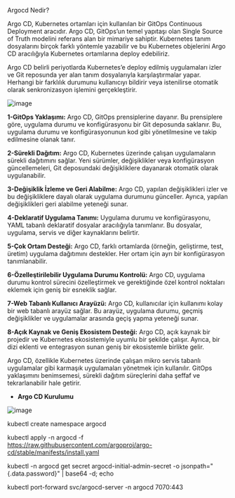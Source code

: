 Argocd Nedir? 

Argo CD, Kubernetes ortamları için kullanılan bir GitOps Continuous Deployment aracıdır. Argo CD, GitOps’un temel yapıtaşı olan Single Source of Truth modelini referans alan bir mimariye sahiptir. Kubernetes tanım dosyalarını birçok farklı yöntemle yazabilir ve bu Kubernetes objelerini Argo CD aracılığıyla Kubernetes ortamlarına deploy edebiliriz.

Argo CD belirli periyotlarda Kubernetes’e deploy edilmiş uygulamaları izler ve Git reposunda yer alan tanım dosyalarıyla karşılaştırmalar yapar. Herhangi bir farklılık durumunu kullanıcıyı bildirir veya istenilirse otomatik olarak senkronizasyon işlemini gerçekleştirir.

![image](https://github.com/fuat-tirtar/argocd-kurulum/assets/58062840/194c05d5-3ee6-4227-aec2-d3a9f338ec1b)

**1-GitOps Yaklaşımı:**
Argo CD, GitOps prensiplerine dayanır. Bu prensiplere göre, uygulama durumu ve konfigürasyonu bir Git deposunda saklanır. Bu, uygulama durumu ve konfigürasyonunun kod gibi yönetilmesine ve takip edilmesine olanak tanır.

**2-Sürekli Dağıtım:**
Argo CD, Kubernetes üzerinde çalışan uygulamaların sürekli dağıtımını sağlar. Yeni sürümler, değişiklikler veya konfigürasyon güncellemeleri, Git deposundaki değişikliklere dayanarak otomatik olarak uygulanabilir.

**3-Değişiklik İzleme ve Geri Alabilme:**
Argo CD, yapılan değişiklikleri izler ve bu değişikliklere dayalı olarak uygulama durumunu günceller. Ayrıca, yapılan değişiklikleri geri alabilme yeteneği sunar.

**4-Deklaratif Uygulama Tanımı:**
Uygulama durumu ve konfigürasyonu, YAML tabanlı deklaratif dosyalar aracılığıyla tanımlanır. Bu dosyalar, uygulama, servis ve diğer kaynaklarını belirtir.

**5-Çok Ortam Desteği:**
Argo CD, farklı ortamlarda (örneğin, geliştirme, test, üretim) uygulama dağıtımını destekler. Her ortam için ayrı bir konfigürasyon tanımlanabilir.

**6-Özelleştirilebilir Uygulama Durumu Kontrolü:**
Argo CD, uygulama durumu kontrol sürecini özelleştirmek ve gerektiğinde özel kontrol noktaları eklemek için geniş bir esneklik sağlar.

**7-Web Tabanlı Kullanıcı Arayüzü:**
Argo CD, kullanıcılar için kullanımı kolay bir web tabanlı arayüz sağlar. Bu arayüz, uygulama durumu, geçmiş değişiklikler ve uygulamalar arasında geçiş yapma yeteneği sunar.

**8-Açık Kaynak ve Geniş Ekosistem Desteği:**
Argo CD, açık kaynak bir projedir ve Kubernetes ekosistemiyle uyumlu bir şekilde çalışır. Ayrıca, bir dizi eklenti ve entegrasyon sunan geniş bir ekosistemle birlikte gelir.

Argo CD, özellikle Kubernetes üzerinde çalışan mikro servis tabanlı uygulamalar gibi karmaşık uygulamaları yönetmek için kullanılır. GitOps yaklaşımını benimsemesi, sürekli dağıtım süreçlerini daha şeffaf ve tekrarlanabilir hale getirir.


- **Argo CD Kurulumu**

![image](https://github.com/fuat-tirtar/argocd-kurulum/assets/58062840/567ed0f4-b383-4bc5-ae39-a3c449295db9)

kubectl create namespace argocd

kubectl apply -n argocd -f https://raw.githubusercontent.com/argoproj/argo-cd/stable/manifests/install.yaml

kubectl -n argocd get secret argocd-initial-admin-secret -o jsonpath="{.data.password}" | base64 -d; echo

kubectl port-forward svc/argocd-server -n argocd 7070:443
